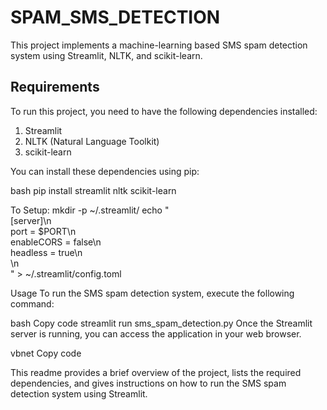 # SPAM_SMS_DETECTION

This project implements a machine-learning based SMS spam detection system using Streamlit, NLTK, and scikit-learn.

## Requirements

To run this project, you need to have the following dependencies installed:

1. Streamlit
2. NLTK (Natural Language Toolkit)
3. scikit-learn

You can install these dependencies using pip:

bash
pip install streamlit nltk scikit-learn

To Setup:
mkdir -p ~/.streamlit/
echo "\
[server]\n\
port = $PORT\n\
enableCORS = false\n\
headless = true\n\
\n\
" > ~/.streamlit/config.toml

Usage
To run the SMS spam detection system, execute the following command:

bash
Copy code
streamlit run sms_spam_detection.py
Once the Streamlit server is running, you can access the application in your web browser.

vbnet
Copy code

This readme provides a brief overview of the project, lists the required dependencies, and gives instructions on how to run the SMS spam detection system using Streamlit.
